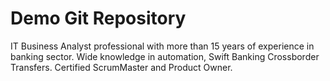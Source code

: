 # Demo Git Repository

IT Business Analyst professional with more than 15 years of experience in banking sector. Wide knowledge in automation, Swift Banking Crossborder Transfers.
Certified ScrumMaster and Product Owner.
